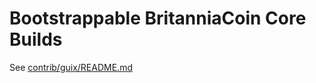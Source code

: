 # Bootstrappable BritanniaCoin Core Builds

See [contrib/guix/README.md](../contrib/guix/README.md)

